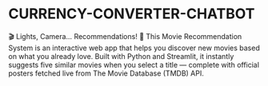# CURRENCY-CONVERTER-CHATBOT
🎬 Lights, Camera… Recommendations! 🍿 This Movie Recommendation System is an interactive web app that helps you discover new movies based on what you already love. Built with Python and Streamlit, it instantly suggests five similar movies when you select a title — complete with official posters fetched live from The Movie Database (TMDB) API.
